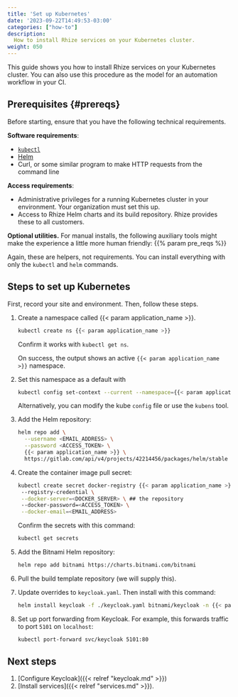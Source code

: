 ```yaml
---
title: 'Set up Kubernetes'
date: '2023-09-22T14:49:53-03:00'
categories: ["how-to"]
description:
  How to install Rhize services on your Kubernetes cluster.
weight: 050
---
```


This guide shows you how to install Rhize services on your Kubernetes cluster.
You can also use this procedure as the model for an automation workflow in your CI.


## Prerequisites {#prereqs}

Before starting, ensure that you have the following technical requirements.

**Software requirements**:
- [`kubectl`](https://kubernetes.io/docs/tasks/tools/)
- [Helm](https://helm.sh)
- Curl, or some similar program to make HTTP requests from the command line

**Access requirements**:
- Administrative privileges for a running Kubernetes cluster in your environment.
  Your organization must set this up.
- Access to Rhize Helm charts and its build repository.
  Rhize provides these to all customers.

**Optional utilities.**
For manual installs, the following auxiliary tools might make
the experience a little more human friendly:
{{% param pre_reqs %}}

  Again, these are helpers, not requirements.
  You can install everything with only the `kubectl` and `helm` commands.


## Steps to set up Kubernetes

First, record your site and environment.
Then, follow these steps.

1. Create a namespace called {{< param application_name >}}.

    ```bash
    kubectl create ns {{< param application_name >}}
    ```

    Confirm it works with `kubectl get ns`.

    On success, the output shows an active `{{< param application_name >}}` namespace.

1. Set this namespace as a default with

    ```bash
    kubectl config set-context --current --namespace={{< param application_name >}}
    ```

    Alternatively, you can modify the kube `config` file or use the `kubens` tool.

1. Add the Helm repository:

    ```bash
    helm repo add \
      --username <EMAIL_ADDRESS> \
      --password <ACCESS_TOKEN> \
      {{< param application_name >}} \
      https://gitlab.com/api/v4/projects/42214456/packages/helm/stable
    ```

1. Create the container image pull secret:

    ```bash
    kubectl create secret docker-registry {{< param application_name >}}
     --registry-credential \
     --docker-server=<DOCKER_SERVER> \ ## the repository
     --docker-password=<ACCESS_TOKEN> \
     --docker-email=<EMAIL_ADDRESS>
    ```

    Confirm the secrets with this command:

    ```bash
    kubectl get secrets
    ```

1. Add the Bitnami Helm repository:

     ```bash
     helm repo add bitnami https://charts.bitnami.com/bitnami
     ```

1. Pull the build template repository (we will supply this).

1. Update overrides to `keycloak.yaml`. Then install with this command:

     ```bash
     helm install keycloak -f ./keycloak.yaml bitnami/keycloak -n {{< param application_name >}}
     ```

1. Set up port forwarding from Keycloak. For example, this forwards traffic to port `5101` on `localhost`:

     ```bash
     kubectl port-forward svc/keycloak 5101:80
     ```

## Next steps

1. [Configure Keycloak]({{< relref "keycloak.md" >}})
1. [Install services]({{< relref "services.md" >}}).
